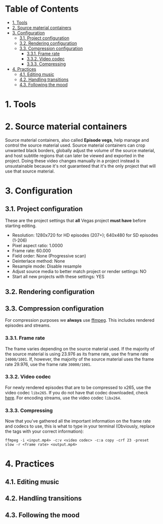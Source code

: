 # Table of Contents
- [1. Tools](#1-tools)
- [2. Source material containers](#2-source-material-containers)
- [3. Configuration](#3-configuration)
  * [3.1. Project configuration](#31-project-configuration)
  * [3.2. Rendering configuration](#32-rendering-configuration)
  * [3.3. Compression configuration](#33-compression-configuration)
    + [3.3.1. Frame rate](#331-frame-rate)
    + [3.3.2. Video codec](#332-video-codec)
    + [3.3.3. Compressing](#333-compressing)
- [4. Practices](#4-practices)
  * [4.1. Editing music](#41-editing-music)
  * [4.2. Handling transitions](#42-handling-transitions)
  * [4.3. Following the mood](#43-following-the-mood)

# 1. Tools
# 2. Source material containers
Source material containers, also called **Episode vegs**, help manage and control the source material used. Source material containers can crop unwanted black borders, globally adjust the volume of the source material, and host subtitle regions that can later be viewed and exported in the project. Doing these video changes manually in a project instead is unsustainable because it's not guaranteed that it's the only project that will use that source material.

# 3. Configuration
## 3.1. Project configuration
These are the project settings that **all** Vegas project **must have** before starting editing.

- Resolution: 1280x720 for HD episodes (207+); 640x480 for SD episodes (1-206)
- Pixel aspect ratio: 1.0000
- Frame rate: 60.000
- Field order: None (Progressive scan)
- Deinterlace method: None
- Resample mode: Disable resample
- Adjust source media to better match project or render settings: NO
- Start all new projects with these settings: YES

## 3.2. Rendering configuration

## 3.3. Compression configuration
For compression purposes we **always** use [ffmpeg](https://www.ffmpeg.org/download.html). This includes rendered episodes and streams.

### 3.3.1. Frame rate
The frame varies depending on the source material used. If the majority of the source material is using 23.976 as its frame rate, use the frame rate `24000/1001`. If, however, the majority of the source material uses the frame rate 29.976, use the frame rate `30000/1001`.

### 3.3.2. Video codec
For newly rendered episodes that are to be compressed to x265, use the video codec `libx265`. If you do not have that codec downloaded, check [here](https://trac.ffmpeg.org/wiki/Encode/H.265). For encoding streams, use the video codec `libx264`.


### 3.3.3. Compressing
Now that you've gathered all the important information on the frame rate and codecs to use, this is what to type in your terminal (Obviously, replace the tags with your correct information):

```ffmpeg -i <input.mp4> -c:v <video codec> -c:a copy -crf 23 -preset slow -r <frame rate> <output.mp4>```

# 4. Practices
## 4.1. Editing music
## 4.2. Handling transitions
## 4.3. Following the mood
